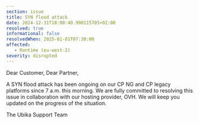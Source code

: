```yaml
--- 
section: issue 
title: SYN flood attack 
date: 2024-12-31T18:00:40.990115705+02:00 
resolved: true 
informational: false 
resolvedWhen: 2025-01-01T07:30:00
affected: 
   - Runtime (eu-west-2) 
severity: disrupted 
--- 
```

Dear Customer, Dear Partner,

A SYN flood attack has been ongoing on our CP NG and CP legacy platforms since 7 a.m. this morning.
We are fully committed to resolving this issue in collaboration with our hosting provider, OVH.
We will keep you updated on the progress of the situation.

The Ubika Support Team







